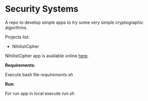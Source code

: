 # Security Systems
A repo to develop simple apps to try some very simple cryptographic algorithms.

Projects list:

* NihilistCipher

NihilistCipher app is available online [here](http://nihilist-cipher.appspot.com/).


**Requirements:**

Execute bash file *requirements.sh*

**Run:**

For run app in local execute *run.sh*
